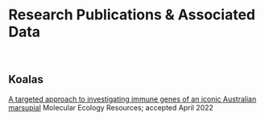 # **Research Publications & Associated Data**

<br>

## Koalas
[A targeted approach to investigating immune genes of an iconic Australian marsupial]() Molecular Ecology Resources; accepted April 2022

